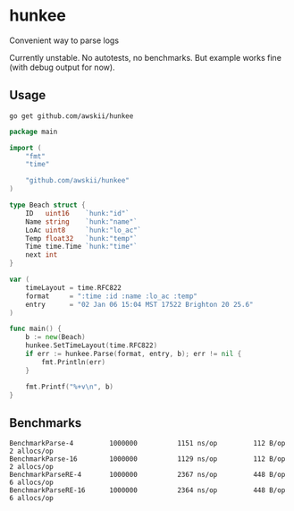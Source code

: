 # hunkee
Convenient way to parse logs

Currently unstable. No autotests, no benchmarks. But example works fine (with debug output for now).

## Usage
`go get github.com/awskii/hunkee`

```go
package main

import (
	"fmt"
	"time"

	"github.com/awskii/hunkee"
)

type Beach struct {
	ID   uint16    `hunk:"id"`
	Name string    `hunk:"name"`
	LoAc uint8     `hunk:"lo_ac"`
	Temp float32   `hunk:"temp"`
	Time time.Time `hunk:"time"`
	next int
}

var (
	timeLayout = time.RFC822
	format     = ":time :id :name :lo_ac :temp"
	entry      = "02 Jan 06 15:04 MST 17522 Brighton 20 25.6"
)

func main() {
	b := new(Beach)
	hunkee.SetTimeLayout(time.RFC822)
	if err := hunkee.Parse(format, entry, b); err != nil {
		fmt.Println(err)
	}

	fmt.Printf("%+v\n", b)
}

```

## Benchmarks
```
BenchmarkParse-4       	 1000000	      1151 ns/op	     112 B/op	       2 allocs/op
BenchmarkParse-16      	 1000000	      1129 ns/op	     112 B/op	       2 allocs/op
BenchmarkParseRE-4     	 1000000	      2367 ns/op	     448 B/op	       6 allocs/op
BenchmarkParseRE-16    	 1000000	      2364 ns/op	     448 B/op	       6 allocs/op
```
